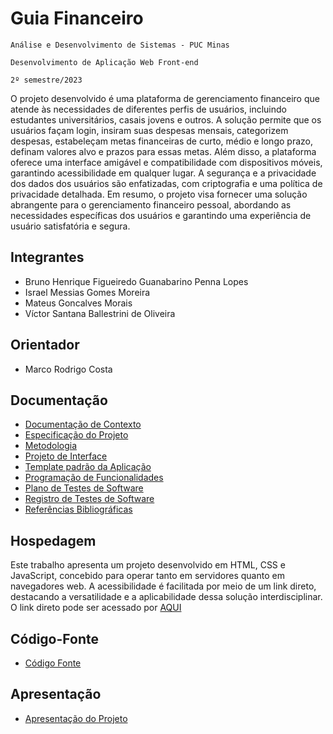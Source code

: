 # Guia Financeiro

`Análise e Desenvolvimento de Sistemas - PUC Minas`

`Desenvolvimento de Aplicação Web Front-end`

`2º semestre/2023`

O projeto desenvolvido é uma plataforma de gerenciamento financeiro que atende às necessidades de diferentes perfis de usuários, incluindo estudantes universitários, casais jovens e outros. A solução permite que os usuários façam login, insiram suas despesas mensais, categorizem despesas, estabeleçam metas financeiras de curto, médio e longo prazo, definam valores alvo e prazos para essas metas. Além disso, a plataforma oferece uma interface amigável e compatibilidade com dispositivos móveis, garantindo acessibilidade em qualquer lugar. A segurança e a privacidade dos dados dos usuários são enfatizadas, com criptografia e uma política de privacidade detalhada. Em resumo, o projeto visa fornecer uma solução abrangente para o gerenciamento financeiro pessoal, abordando as necessidades específicas dos usuários e garantindo uma experiência de usuário satisfatória e segura.

## Integrantes

* Bruno Henrique Figueiredo Guanabarino Penna Lopes
* Israel Messias Gomes Moreira
* Mateus Goncalves Morais
* Víctor Santana Ballestrini de Oliveira
  
## Orientador

* Marco Rodrigo Costa

## Documentação

* [Documentação de Contexto](documentos/01-Documentação%20de%20Contexto.md)
* [Especificação do Projeto](documentos/02-Especificação%20do%20Projeto.md)  
* [Metodologia](documentos/03-Metodologia.md)
* [Projeto de Interface](documentos/04-Projeto%20de%20Interface.md)
* [Template padrão da Aplicação](documentos/05-Template%20padrão%20da%20Aplicação.md)
* [Programação de Funcionalidades](documentos/06-Programação%20de%20Funcionalidades.md)
* [Plano de Testes de Software](documentos/07-Plano%20de%20Testes%20de%20Software.md)
* [Registro de Testes de Software](documentos/08-Registro%20de%20Testes%20de%20Software.md)
* [Referências Bibliográficas](documentos/09-Referências.md)

## Hospedagem

Este trabalho apresenta um projeto desenvolvido em HTML, CSS e JavaScript, concebido para operar tanto em servidores quanto em navegadores web. A acessibilidade é facilitada por meio de um link direto, destacando a versatilidade e a aplicabilidade dessa solução interdisciplinar. O link direto pode ser acessado por [AQUI](https://icei-puc-minas-pmv-ads.github.io/pmv-ads-2023-2-e1-proj-web-t8-pmv-ads-2023-2-e1-projguiafinanceiro/codigo-fonte/)

## Código-Fonte

* [Código Fonte](codigo-fonte/README.md)

## Apresentação

* [Apresentação do Projeto](apresentacao/README.md)
